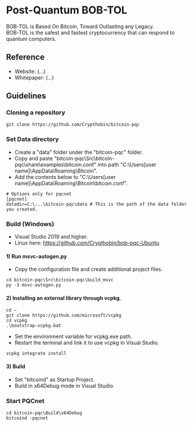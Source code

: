# Post-Quantum BOB-TOL
BOB-TOL is Based On Bitcoin, Toward Outlasting any Legacy.<br>
BOB-TOL is the safest and fastest cryptocurrency that can respond to quantum computers.
## Reference ##
- Website: (...)
- Whitepaper: (...)
## Guidelines ##
### Cloning a repository ###
```
git clone https://github.com/Crypthobin/bitcoin-pqc
```
### Set Data directory ###
- Create a "data" folder under the "bitcoin-pqc" folder.
- Copy and paste "bitcoin-pqc\Src\bitcoin-pqc\share\examples\bitcoin.conf" into path "C:\Users\[user name]\AppData\Roaming\Bitcoin".
- Add the contents below to "C:\Users\[user name]\AppData\Roaming\Bitcoin\bitcoin.conf".
```
# Options only for pqcnet
[pqcnet]
datadir=C:\...\bitcoin-pqc\data # This is the path of the data folder you created.
```
### Build (Windows) ###
- Visual Studio 2019  and higher.
- Linux here: https://github.com/Crypthobin/bob-pqc-Ubuntu
#### 1) Run msvc-autogen.py ####
- Copy the configuration file and create additional project files.
```
cd bitcoin-pqc\Src\bitcoin-pqc\build_msvc
py -3 msvc-autogen.py
```
#### 2) Installing an external library through vcpkg. ####
```
cd ~
git clone https://github.com/microsoft/vcpkg
cd vcpkg
.\bootstrap-vcpkg.bat
```
- Set the environment variable for vcpkg.exe path.
- Restart the terminal and link it to use vcpkg in Visual Studio.
```
vcpkg integrate install
```
#### 3) Build ####
- Set "bitcoind" as Startup Project.
- Build  in x64Debug mode in Visual Studio.
### Start PQCnet ###
```
cd bitcoin-pqc\Build\x64Debug
bitcoind -pqcnet
```
